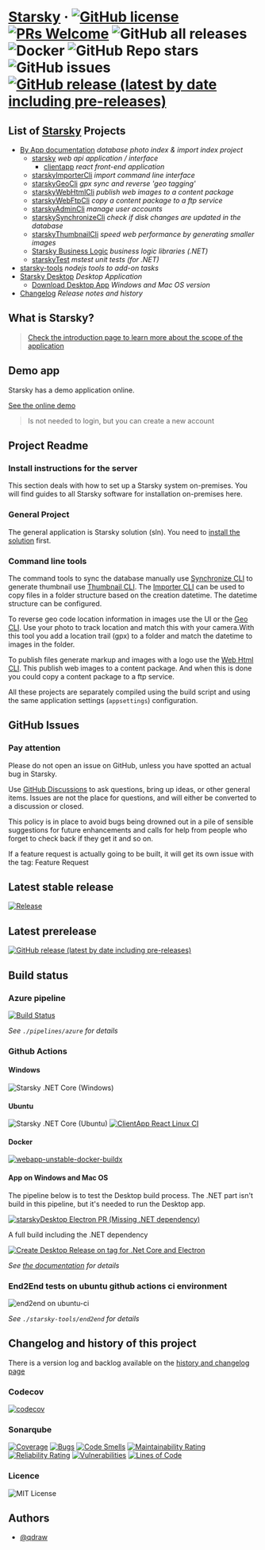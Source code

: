 # [Starsky](https://docs.qdraw.nl/) &middot; [![GitHub license](https://img.shields.io/badge/license-MIT-blue.svg)](../LICENSE.md) [![PRs Welcome](https://img.shields.io/badge/PRs-welcome-brightgreen.svg)](CONTRIBUTING.md) ![GitHub all releases](https://img.shields.io/github/downloads/qdraw/starsky/total?label=release%20downloads) ![Docker](https://img.shields.io/docker/pulls/qdraw/starsky.svg) ![GitHub Repo stars](https://img.shields.io/github/stars/qdraw/starsky?label=Give%20me%20a%20star%20please&style=social) ![GitHub issues](https://img.shields.io/github/issues-raw/qdraw/starsky) [![GitHub release (latest by date including pre-releases)](https://img.shields.io/github/v/release/qdraw/starsky?include_prereleases)](https://github.com/qdraw/starsky/releases/)

## List of __[Starsky](readme.md)__ Projects
 * [By App documentation](starsky/readme.md) _database photo index & import index project_
    * [starsky](starsky/starsky/readme.md) _web api application / interface_
      *  [clientapp](starsky/starsky/clientapp/readme.md) _react front-end application_
    * [starskyImporterCli](starsky/starskyimportercli/readme.md)  _import command line interface_
    * [starskyGeoCli](starsky/starskygeocli/readme.md)  _gpx sync and reverse 'geo tagging'_
    * [starskyWebHtmlCli](starsky/starskywebhtmlcli/readme.md)  _publish web images to a content package_
    * [starskyWebFtpCli](starsky/starskywebftpcli/readme.md)  _copy a content package to a ftp service_
    * [starskyAdminCli](starsky/starskyadmincli/readme.md)  _manage user accounts_
    * [starskySynchronizeCli](starsky/starskysynchronizecli/readme.md)  _check if disk changes are updated in the database_
    * [starskyThumbnailCli](starsky/starskythumbnailcli/readme.md)  _speed web performance by generating smaller images_
    * [Starsky Business Logic](starsky/starskybusinesslogic/readme.md) _business logic libraries (.NET)_
    * [starskyTest](starsky/starskytest/readme.md)  _mstest unit tests (for .NET)_
 * [starsky-tools](starsky-tools/readme.md) _nodejs tools to add-on tasks_
 * [Starsky Desktop](starskydesktop/readme.md) _Desktop Application_
    * [Download Desktop App](https://docs.qdraw.nl/download/) _Windows and Mac OS version_
 * [Changelog](history.md) _Release notes and history_

## What is Starsky?
> [Check the introduction page to learn more about the scope of the application](index.md)

## Demo app
Starsky has a demo application online.

[See the online demo](https://demo.qdraw.nl)

> Is not needed to login, but you can create a new account

## Project Readme   

### Install instructions for the server
This section deals with how to set up a Starsky system on-premises. You will find guides to all Starsky software for installation on-premises here.

### General Project
The general application is Starsky solution (sln). You need to [install the solution](starsky/readme.md) first.

### Command line tools
The command tools to sync the database manually use [Synchronize CLI](starsky/starskysynchronizecli/readme.md) to generate thumbnail use [Thumbnail CLI](starsky/starskythumbnailcli/readme.md). The [Importer CLI](starsky/starskyimportercli/readme.md)  can be used to copy files in a folder structure based on the creation datetime. The datetime structure can be configured.

To reverse geo code location information in images use the UI or the [Geo CLI](starsky/starskygeocli/readme.md). Use your photo to track location and match this with your camera.With this tool you add a location trail (gpx) to a folder and match the datetime to images in the folder.

To publish files generate markup and images with a logo use the [Web Html CLI](starsky/starskywebhtmlcli/readme.md). This publish web images to a content package. And when this is done you could copy a content package to a ftp service.

All these projects are separately compiled using the build script and using the same application settings (`appsettings`) configuration.

## GitHub Issues

### Pay attention

Please do not open an issue on GitHub, unless you have spotted an actual bug in Starsky.

Use [GitHub Discussions](https://github.com/qdraw/starsky/discussions) to ask questions, bring up ideas, or other general items. Issues are not the place for questions, and will either be converted to a discussion or closed.

This policy is in place to avoid bugs being drowned out in a pile of sensible suggestions for future enhancements and calls for help from people who forget to check back if they get it and so on.

If a feature request is actually going to be built, it will get its own issue with the tag: Feature Request

## Latest stable release

[![Release](https://img.shields.io/github/v/release/qdraw/starsky)](https://github.com/qdraw/starsky/releases/)

## Latest prerelease

[![GitHub release (latest by date including pre-releases)](https://img.shields.io/github/v/release/qdraw/starsky?include_prereleases)](https://github.com/qdraw/starsky/releases/)


## Build status

### Azure pipeline
[![Build Status](https://qdraw.visualstudio.com/starsky/_apis/build/status/azure-pipelines-starsky?branchName=master)](https://qdraw.visualstudio.com/starsky/_build/latest?definitionId=17&branchName=master)

_See `./pipelines/azure` for details_

### Github Actions 

#### Windows

![Starsky .NET Core (Windows)](https://github.com/qdraw/starsky/workflows/Starsky%20.NET%20Core%20(Windows)/badge.svg)

#### Ubuntu

![Starsky .NET Core (Ubuntu)](https://github.com/qdraw/starsky/workflows/Starsky%20.NET%20Core%20(Ubuntu)/badge.svg)
[![ClientApp React Linux CI](https://github.com/qdraw/starsky/actions/workflows/clientapp-react-linux-ci.yml/badge.svg)](https://github.com/qdraw/starsky/actions/workflows/clientapp-react-linux-ci.yml)

#### Docker
[![webapp-unstable-docker-buildx](https://github.com/qdraw/starsky/actions/workflows/webapp-unstable-docker-buildx.yml/badge.svg)](https://github.com/qdraw/starsky/actions/workflows/webapp-unstable-docker-buildx.yml)

#### App on Windows and Mac OS

The pipeline below is to test the Desktop build process. The .NET part isn't build in this pipeline, but it's needed to run the Desktop app.

[![starskyDesktop Electron PR (Missing .NET dependency)](https://github.com/qdraw/starsky/actions/workflows/desktop-electron-pr-build-mac-win.yml/badge.svg)](https://github.com/qdraw/starsky/actions/workflows/desktop-electron-pr-build-mac-win.yml)

A full build including the .NET dependency 

[![Create Desktop Release on tag for .Net Core and Electron](https://github.com/qdraw/starsky/actions/workflows/desktop-release-on-tag-net-electron.yml/badge.svg)](https://github.com/qdraw/starsky/actions/workflows/desktop-release-on-tag-net-electron.yml)

_See [the documentation](https://docs.qdraw.nl/docs/developer-guide/github-actions/) for details_

### End2End tests on ubuntu github actions ci environment

![end2end on ubuntu-ci](https://github.com/qdraw/starsky/actions/workflows/end2end-ubuntu-ci.yml/badge.svg)

_See `./starsky-tools/end2end` for details_

## Changelog and history of this project

There is a version log and backlog available on the [history and changelog page](history.md)

### Codecov
[![codecov](https://codecov.io/gh/qdraw/starsky/branch/master/graph/badge.svg?token=MUCQuYH99y)](https://codecov.io/gh/qdraw/starsky)

### Sonarqube
[![Coverage](https://sonarcloud.io/api/project_badges/measure?project=starsky&metric=coverage)](https://sonarcloud.io/summary/new_code?id=starsky)
[![Bugs](https://sonarcloud.io/api/project_badges/measure?project=starsky&metric=bugs)](https://sonarcloud.io/dashboard?id=starsky)
[![Code Smells](https://sonarcloud.io/api/project_badges/measure?project=starsky&metric=code_smells)](https://sonarcloud.io/dashboard?id=starsky)
[![Maintainability Rating](https://sonarcloud.io/api/project_badges/measure?project=starsky&metric=sqale_rating)](https://sonarcloud.io/dashboard?id=starsky)
[![Reliability Rating](https://sonarcloud.io/api/project_badges/measure?project=starsky&metric=reliability_rating)](https://sonarcloud.io/dashboard?id=starsky)
[![Vulnerabilities](https://sonarcloud.io/api/project_badges/measure?project=starsky&metric=vulnerabilities)](https://sonarcloud.io/summary/new_code?id=starsky)
[![Lines of Code](https://sonarcloud.io/api/project_badges/measure?project=starsky&metric=ncloc)](https://sonarcloud.io/summary/new_code?id=starsky)

### Licence
![MIT License](https://img.shields.io/static/v1?label=Licence&message=MIT&color=green)

## Authors
- [@qdraw](https://www.github.com/qdraw)
